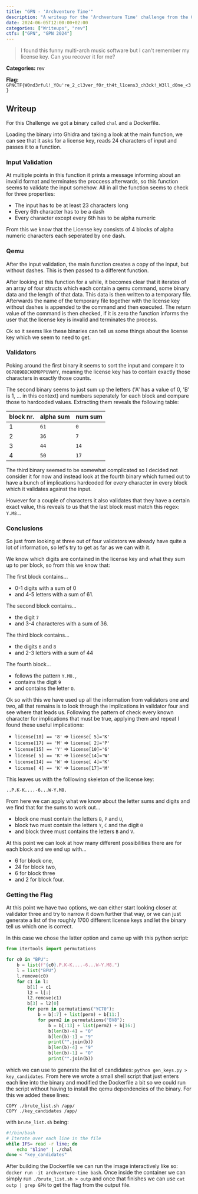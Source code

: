 ```yaml
---
title: "GPN - 'Archventure Time'"
description: "A writeup for the 'Archventure Time' challenge from the GPN 2024."
date: 2024-06-05T12:00:00+02:00
categories: ["Writeups", "rev"]
ctfs: ["GPN", "GPN 2024"]
---
```


> I found this funny multi-arch music software but I can't remember my license key.
> Can you recover it for me?

**Categories:** rev

**Flag:** `GPNCTF{W0nd3rful!_Y0u're_2_cl3ver_f0r_th4t_l1cens3_ch3ck!_W3ll_d0ne_<3}`

## Writeup

For this Challenge we got a binary called `chal` and a Dockerfile.

Loading the binary into Ghidra and taking a look at the main function, we can see that it asks for a license key, reads 24 characters of input and passes it to a function.

### Input Validation

At multiple points in this function it prints a message informing about an invalid format and terminates the proccess afterwards, so this function seems to validate the input somehow. All in all the function seems to check for three properties:

- The input has to be at least 23 characters long
- Every 6th character has to be a dash
- Every character except every 6th has to be alpha numeric

From this we know that the License key consists of 4 blocks of alpha numeric characters each seperated by one dash.

### Qemu

After the input validation, the main function creates a copy of the input, but without dashes. This is then passed to a different function.

After looking at this function for a while, it becomes clear that it iterates of an array of four structs which each contain a qemu command, some binary data and the length of that data. This data is then written to a temporary file. Afterwards the name of the temporary file together with the license key without dashes is appended to the command and then executed. The return value of the command is then checked, if it is zero the function informs the user that the license key is invalid and terminates the process.

Ok so it seems like these binaries can tell us some things about the license key which we seem to need to get.

### Validators

Poking around the first binary it seems to sort the input and compare it to `067889BBCKKMOPPUVWYY`, meaning the license key has to contain exactly those characters in exactly those counts.

The second binary seems to just sum up the letters ('A' has a value of 0, 'B' is 1, ... in this context) and numbers seperately for each block and compare those to hardcoded values. Extracting them reveals the following table:

| block nr. | alpha sum | num sum |
|-----------|-----------|---------|
| 1         | `61`        | `0`       |
| 2         | `36`        | `7`       |
| 3         | `44`        | `14`      |
| 4         | `50`        | `17`      |

The third binary seemed to be somewhat complicated so I decided not consider it for now and instead look at the fourth binary which turned out to have a bunch of implications hardcoded for every character in every block which it validates against the input.

However for a couple of characters it also validates that they have a certain exact value, this reveals to us that the  last block must match this regex: `Y.M8.`.

### Conclusions

So just from looking at three out of four validators we already have quite a lot of information, so let's try to get as far as we can with it.

We know which digits are contained in the license key and what they sum up to per block, so from this we know that:

The first block contains...

- 0-1 digits with a sum of 0
- and 4-5 letters with a sum of 61.

The second block contains...

- the digit `7`
- and 3-4 characteres with a sum of 36.

The third block contains...

- the digits `6` and `8`
- and 2-3 letters with a sum of 44

The fourth block...

- follows the pattern `Y.M8.`,
- contains the digit `9`
- and contains the letter `O`.

Ok so with this we have used up all the information from validators one and two, all that remains is to look through the implications in validator four and see where that leads us. Following the pattern of check every known character for implications that must be true, applying them and repeat I found these useful implications:

- `license[18] == '8'` => `license[ 5]='K'`
- `license[17] == 'M'` => `license[ 2]='P'`
- `license[15] == 'Y'` => `license[10]='6'`
- `license[ 5] == 'K'` => `license[14]='W'`
- `license[14] == 'W'` => `license[ 4]='K'`
- `license[ 4] == 'K'` => `license[17]='M'`

This leaves us with the folllowing skeleton of the license key:

`..P.K-K....-6...W-Y.M8.`

From here we can apply what we know about the letter sums and digits and we find that for the sums to work out...

- block one must contain the letters `B`, `P` and `U`,
- block two must contain the letters `Y`, `C` and the digit `0`
- and block three must contains the letters `B` and `V`.

At this point we can look at how many different possibilities there are for each block and we end up with...

- 6 for block one,
- 24 for block two,
- 6 for block three
- and 2 for block four.

### Getting the Flag

At this point we have two options, we can either start looking closer at validator three and try to narrow it down further that way, or we can just generate a list of the roughly 1700 different license keys and let the binary tell us which one is correct.

In this case we chose the latter option and came up with this python script:

```py
from itertools import permutations

for c0 in "BPU":
    b = list(f"{c0}.P.K-K....-6...W-Y.M8.")
    l = list("BPU")
    l.remove(c0)
    for c1 in l:
        b[1] = c1
        l2 = l[:]
        l2.remove(c1)
        b[3] = l2[0]
        for perm in permutations("YC70"):
            b = b[:7] + list(perm) + b[11:]
            for perm2 in permutations("BV8"):
                b = b[:13] + list(perm2) + b[16:]
                b[len(b)-4] = "O"
                b[len(b)-1] = "9"
                print("".join(b))
                b[len(b)-4] = "9"
                b[len(b)-1] = "O"
                print("".join(b))
```

which we can use to generate the list of candidates: `python gen_keys.py > key_candidates`. From here we wrote a small shell script that just enters each line into the binary and modified the Dockerfile a bit so we could run the script without having to install the qemu dependencies of the binary. For this we added these lines:

```
COPY ./brute_list.sh /app/
COPY ./key_candidates /app/
```

with `brute_list.sh` being:

```sh
#!/bin/bash
# Iterate over each line in the file
while IFS= read -r line; do
    echo "$line" | ./chal
done < "key_candidates"
```

After building the Dockerfile we can run the image interactively like so: `docker run -it archventure-time bash`. Once inside the container we can simply run `./brute_list.sh > outp` and once that finishes we can use `cat outp | grep GPN` to get the flag from the output file.
